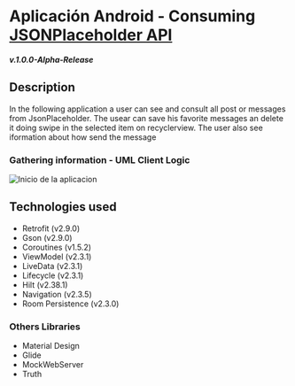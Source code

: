 # Aplicación Android  - Consuming [JSONPlaceholder API](https://jsonplaceholder.typicode.com/) 
***v.1.0.0-Alpha-Release***

## Description
In the following application a user can see and consult all post or messages from JsonPlaceholder. The usear can save his favorite messages an delete it doing swipe in the selected item on recyclerview. The user also see iformation about how send the message

### Gathering information - UML Client Logic

![Inicio de la aplicacion](https://github.com/essebas/MarvelApp/blob/master/README_IMAGES/InboxUseCase.png)


## Technologies used
- Retrofit (v2.9.0)
- Gson (v2.9.0)
- Coroutines (v1.5.2)
- ViewModel (v2.3.1)
- LiveData (v2.3.1)
- Lifecycle (v2.3.1)
- Hilt (v2.38.1)
- Navigation (v2.3.5)
- Room Persistence (v2.3.0)

### Others Libraries
- Material Design
- Glide
- MockWebServer
- Truth
